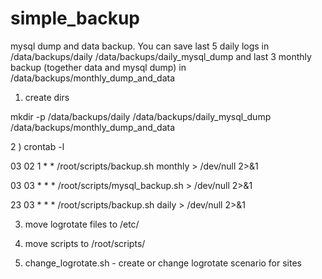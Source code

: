 # simple_backup

mysql dump and data backup. You can save last 5 daily logs in /data/backups/daily /data/backups/daily_mysql_dump and last 3 monthly backup (together data and mysql dump) in /data/backups/monthly_dump_and_data

1) create dirs

mkdir -p /data/backups/daily /data/backups/daily_mysql_dump /data/backups/monthly_dump_and_data

2 ) crontab -l

03 02 1 * *     /root/scripts/backup.sh monthly > /dev/null 2>&1

03 03 * * *     /root/scripts/mysql_backup.sh > /dev/null 2>&1

23 03 * * *     /root/scripts/backup.sh daily > /dev/null 2>&1

3) move logrotate files to /etc/

4) move scripts to /root/scripts/

5) change_logrotate.sh - create or change logrotate scenario for sites 
